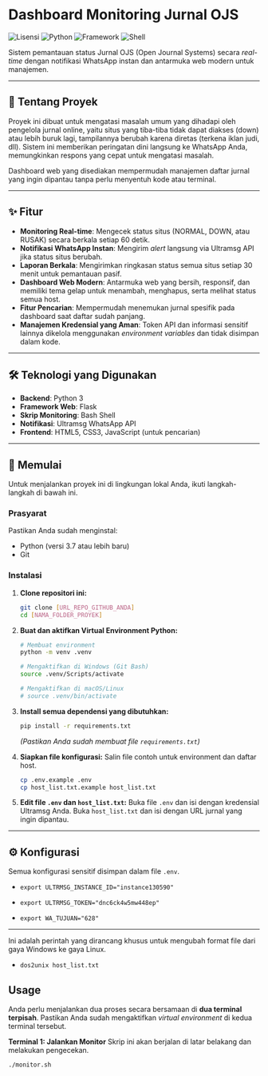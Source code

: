 # Dashboard Monitoring Jurnal OJS

![Lisensi](https://img.shields.io/badge/license-MIT-blue.svg) ![Python](https://img.shields.io/badge/Python-3.7+-yellow.svg) ![Framework](https://img.shields.io/badge/Framework-Flask-green.svg) ![Shell](https://img.shields.io/badge/Shell-Bash-lightgrey.svg)

Sistem pemantauan status Jurnal OJS (Open Journal Systems) secara *real-time* dengan notifikasi WhatsApp instan dan antarmuka web modern untuk manajemen.

---

## 🌟 Tentang Proyek

Proyek ini dibuat untuk mengatasi masalah umum yang dihadapi oleh pengelola jurnal online, yaitu situs yang tiba-tiba tidak dapat diakses (down) atau lebih buruk lagi, tampilannya berubah karena diretas (terkena iklan judi, dll). Sistem ini memberikan peringatan dini langsung ke WhatsApp Anda, memungkinkan respons yang cepat untuk mengatasi masalah.

Dashboard web yang disediakan mempermudah manajemen daftar jurnal yang ingin dipantau tanpa perlu menyentuh kode atau terminal.

---

## ✨ Fitur

- **Monitoring Real-time**: Mengecek status situs (NORMAL, DOWN, atau RUSAK) secara berkala setiap 60 detik.
- **Notifikasi WhatsApp Instan**: Mengirim *alert* langsung via Ultramsg API jika status situs berubah.
- **Laporan Berkala**: Mengirimkan ringkasan status semua situs setiap 30 menit untuk pemantauan pasif.
- **Dashboard Web Modern**: Antarmuka web yang bersih, responsif, dan memiliki tema gelap untuk menambah, menghapus, serta melihat status semua host.
- **Fitur Pencarian**: Mempermudah menemukan jurnal spesifik pada dashboard saat daftar sudah panjang.
- **Manajemen Kredensial yang Aman**: Token API dan informasi sensitif lainnya dikelola menggunakan *environment variables* dan tidak disimpan dalam kode.

---

## 🛠️ Teknologi yang Digunakan

* **Backend**: Python 3
* **Framework Web**: Flask
* **Skrip Monitoring**: Bash Shell
* **Notifikasi**: Ultramsg WhatsApp API
* **Frontend**: HTML5, CSS3, JavaScript (untuk pencarian)

---

## 🚀 Memulai

Untuk menjalankan proyek ini di lingkungan lokal Anda, ikuti langkah-langkah di bawah ini.

### Prasyarat

Pastikan Anda sudah menginstal:
* Python (versi 3.7 atau lebih baru)
* Git

### Instalasi

1.  **Clone repositori ini:**
    ```bash
    git clone [URL_REPO_GITHUB_ANDA]
    cd [NAMA_FOLDER_PROYEK]
    ```
2.  **Buat dan aktifkan Virtual Environment Python:**
    ```bash
    # Membuat environment
    python -m venv .venv

    # Mengaktifkan di Windows (Git Bash)
    source .venv/Scripts/activate

    # Mengaktifkan di macOS/Linux
    # source .venv/bin/activate
    ```
3.  **Install semua dependensi yang dibutuhkan:**
    ```bash
    pip install -r requirements.txt
    ```
    *(Pastikan Anda sudah membuat file `requirements.txt`)*

4.  **Siapkan file konfigurasi:**
    Salin file contoh untuk environment dan daftar host.
    ```bash
    cp .env.example .env
    cp host_list.txt.example host_list.txt
    ```
5.  **Edit file `.env` dan `host_list.txt`:**
    Buka file `.env` dan isi dengan kredensial Ultramsg Anda. Buka `host_list.txt` dan isi dengan URL jurnal yang ingin dipantau.

---

## ⚙️ Konfigurasi

Semua konfigurasi sensitif disimpan dalam file `.env`.

-     export ULTRMSG_INSTANCE_ID="instance130590"
-     export ULTRMSG_TOKEN="dnc6ck4w5mw448ep"
-     export WA_TUJUAN="628"    
---

Ini adalah perintah yang dirancang khusus untuk mengubah format file dari gaya Windows ke gaya Linux.

-     dos2unix host_list.txt

## Usage

Anda perlu menjalankan dua proses secara bersamaan di **dua terminal terpisah**. Pastikan Anda sudah mengaktifkan *virtual environment* di kedua terminal tersebut.

**Terminal 1: Jalankan Monitor**
Skrip ini akan berjalan di latar belakang dan melakukan pengecekan.
```bash
./monitor.sh

